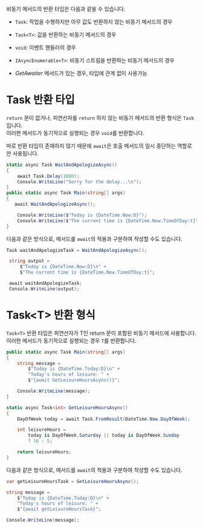 비동기 메서드의 반환 타입은 다음과 같을 수 있습니다.     
- `Task`: 작업을 수행하지만 아무 값도 반환하지 않는 비동기 메서드의 경우
- `Task<T>`: 값을 반환하는 비동기 메서드의 경우
- `void`: 이벤트 핸들러의 경우
- `IAsyncEnumerable<T>`: 비동기 스트림을 반환하는 비동기 메서드의 경우

- _GetAwaiter_ 메서드가 있는 경우, 타입에 관계 없이 사용가능

# Task 반환 타입
`return` 문이 없거나, 피연산자를 `return` 하지 않는 비동기 메서드의 반환 형식은 `Task`입니다.     
이러한 메서드가 동기적으로 실행되는 경우 `void`를 반환합니다.   

따로 반환 타입이 존재하지 않기 때문에 `await`은 호출 메서드의 일시 중단하는 역할로만 사용됩니다.    

```cs
static async Task WaitAndApologizeAsync()
{
    await Task.Delay(1000);
    Console.WriteLine("Sorry for the delay...\n");
}
public static async Task Main(string[] args)
{
   await WaitAndApologizeAsync();

    Console.WriteLine($"Today is {DateTime.Now:D}");
    Console.WriteLine($"The current time is {DateTime.Now.TimeOfDay:t}");
}
```
다음과 같은 방식으로, 메서드를 `await`의 적용과 구분하여 작성할 수도 있습니다. 
```cs
Task waitAndApologizeTask = WaitAndApologizeAsync();

 string output =
     $"Today is {DateTime.Now:D}\n" +
     $"The current time is {DateTime.Now.TimeOfDay:t}";

 await waitAndApologizeTask;
 Console.WriteLine(output);
```

# Task\<T\> 반환 형식
`Task<T>` 반환 타입은 피연산자가 T인 return 문이 포함된 비동기 메서드에 사용합니다.    
이러한 메서드가 동기적으로 실행되는 경우 `T`를 반환합니다.      

```cs
public static async Task Main(string[] args)
{
    string message =
        $"Today is {DateTime.Today:D}\n" +
        "Today's hours of leisure: " +
        $"{await GetLeisureHoursAsync()}";

    Console.WriteLine(message);
}

static async Task<int> GetLeisureHoursAsync()
{
    DayOfWeek today = await Task.FromResult(DateTime.Now.DayOfWeek);

    int leisureHours =
        today is DayOfWeek.Saturday || today is DayOfWeek.Sunday
        ? 16 : 5;

    return leisureHours;
}
```
다음과 같은 방식으로, 메서드를 `await`의 적용과 구분하여 작성할 수도 있습니다. 
```cs
var getLeisureHoursTask = GetLeisureHoursAsync();

string message =
    $"Today is {DateTime.Today:D}\n" +
    "Today's hours of leisure: " +
    $"{await getLeisureHoursTask}";

Console.WriteLine(message);
```
